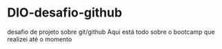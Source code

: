 # DIO-desafio-github
desafio de projeto sobre git/github
Aqui está todo  sobre o bootcamp que realizei até o momento
